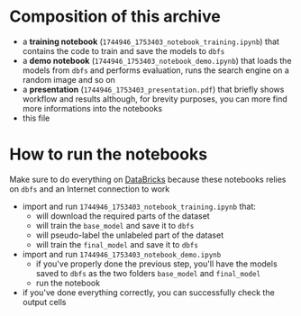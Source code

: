 # Composition of this archive

- a **training notebook** (`1744946_1753403_notebook_training.ipynb`) that contains the code to train and save the
  models to `dbfs`
- a **demo notebook** (`1744946_1753403_notebook_demo.ipynb`) that loads the models from `dbfs` and performs evaluation,
  runs the search engine on a random image and so on
- a **presentation** (`1744946_1753403_presentation.pdf`) that briefly shows workflow and results although, for brevity
  purposes, you can more find more informations into the notebooks
- this file

# How to run the notebooks

Make sure to do everything on [DataBricks](https://databricks.com/) because these notebooks relies on `dbfs` and an
Internet connection to work

- import and run `1744946_1753403_notebook_training.ipynb` that:
    - will download the required parts of the dataset
    - will train the `base_model` and save it to `dbfs`
    - will pseudo-label the unlabeled part of the dataset
    - will train the `final_model` and save it to `dbfs`
- import and run `1744946_1753403_notebook_demo.ipynb`
    - if you've properly done the previous step, you'll have the models saved to `dbfs` as the two folders `base_model`
      and `final_model`
    - run the notebook
- if you've done everything correctly, you can successfully check the output cells
